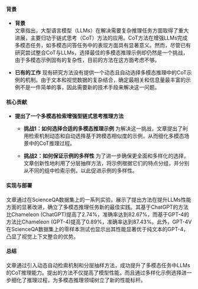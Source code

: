 #### 背景
- **背景**       
    文章指出，大型语言模型（LLMs）在解决需要复杂推理任务方面取得了重大进展，主要归功于链式思考（CoT）方法的应用。CoT方法在增强LLMs完成多模态任务，如多模态问答任务中的表现方面具有显著意义。然而，尽管已有研究尝试整合CoT与LLMs，选择最佳的多模态推理示例却仍然是一个挑战，由于多模态示例固有的复杂性，目前的方法在这方面考虑不够。

- **已有的工作**
    现有研究方法没有提供一个动态且自动选择多模态推理中的CoT示例的机制。由于文本和视觉数据的复杂结合，确定最相关和信息量最丰富的示例不是一件简单的事，因此需要新的技术手段来解决这一问题。

#### 核心贡献
- **提出了一个多模态检索增强型链式思考推理方法**
    - **挑战1：如何选择合适的多模态推理示例**
        为解决这一挑战，文章提出了利用检索机制动态和自动选择基于跨模态相似度的示例，从而细化多模态场景中的CoT推理过程。

    - **挑战2：如何保证示例的多样性**
        为了进一步确保更全面和多样化的选择，文章创新性地利用了分层抽样方法，将示例根据它们的特点分组，并分别从不同的组中检索示例，以此促进示例的多样性。

#### 实现与部署
文章通过在ScienceQA数据集上的一系列实验，展示了提出方法在提升LLMs性能方面的显著改进，确立了多模态推理任务新的最佳实践。其基于ChatGPT的方法比Chameleon (ChatGPT)提高了2.74%，准确率达到82.67%，而基于GPT-4的方法比Chameleon (GPT-4)提高了0.89%，准确率达到87.43%。此外，GPT-4V在ScienceQA数据集上的零样本测试也显示出其性能显著优于纯文本的GPT-4，凸显了视觉上下文整合的优势。

#### 总结
文章通过引入动态自动检索机制和分层抽样方法，成功提升了多模态任务中LLMs的CoT推理能力。提出的方法不仅提高了模型性能，而且通过多样化示例选择进一步细化了推理过程，为多模态推理领域树立了新的性能标杆。
